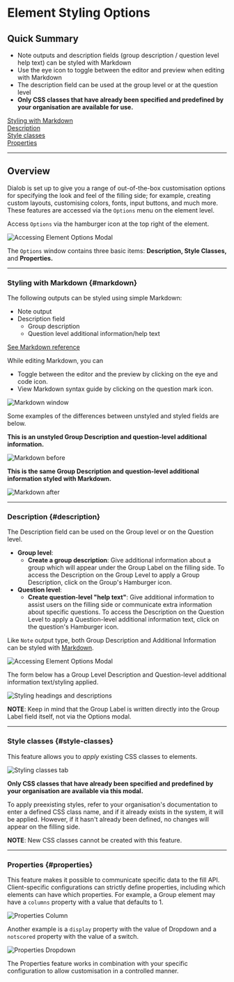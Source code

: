 # Element Styling Options

## Quick Summary

* Note outputs and description fields (group description / question level help text) can be styled with Markdown
* Use the eye icon to toggle between the editor and preview when editing with Markdown
* The description field can be used at the group level or at the question level
* **Only CSS classes that have already been specified and predefined by your organisation are available for use.**

[Styling with Markdown](#markdown)  
[Description](#description)  
[Style classes](#style-classes)  
[Properties](#properties)  

---

## Overview

Dialob is set up to give you a range of out-of-the-box customisation options for specifying the look and feel of the filling side; for example, creating custom layouts, customising colors, fonts, input buttons, and much more.  These features are accessed via the `Options` menu on the element level. 

Access `Options` via the hamburger icon at the top right of the element.  

![Accessing Element Options Modal](optionsandsettings/options-menu1.png)

The `Options` window contains three basic items: **Description, Style Classes,** and **Properties.**

---

### Styling with Markdown {#markdown}

The following outputs can be styled using simple Markdown: 

* Note output
* Description field
  * Group description
  * Question level additional information/help text

[See Markdown reference](https://www.markdownguide.org/)

While editing Markdown, you can

* Toggle between the editor and the preview by clicking on the eye and code icon.
* View Markdown syntax guide by clicking on the question mark icon.

![Markdown window](optionsandsettings/markdown.png)

Some examples of the differences between unstyled and styled fields are below.

**This is an unstyled Group Description and question-level additional information.**

![Markdown before](optionsandsettings/markdown-before.png)

**This is the same Group Description and question-level additional information styled with Markdown.**

![Markdown after](optionsandsettingss/markdown-after.png)


---

### Description {#description}

The Description field can be used on the Group level or on the Question level.

* **Group level**:
  * **Create a group description**: Give additional information about a group which will appear under the Group Label on the filling side. To access the Description on the Group Level to apply a Group Description, click on the Group's Hamburger icon.
* **Question level**:
  * **Create question-level "help text"**: Give additional information to assist users on the filling side or communicate extra information about specific questions. To access the Description on the Question Level to apply a Question-level additional information text, click on the question's Hamburger icon.

Like `Note` output type, both Group Description and Additional Information can be styled with [Markdown](https://www.markdownguide.org/). 

![Accessing Element Options Modal](optionsandsettings/options-menu2.png)

The form below has a Group Level Description and Question-level additional information text/styling applied.

![Styling headings and descriptions](optionsandsettings/properties1.png)

**NOTE**: Keep in mind that the Group Label is written directly into the Group Label field itself, not via the Options modal.

---

### Style classes {#style-classes}

This feature allows you to _apply_ existing CSS classes to elements.

![Styling classes tab](optionsandsettings/style-classes-tab.png)

**Only CSS classes that have already been specified and predefined by your organisation are available via this modal.**

To apply preexisting styles, refer to your organisation's documentation to enter a defined CSS class name, and if it already exists in the system, it will be applied. However, if it hasn't already been defined, no changes will appear on the filling side.

**NOTE**: New CSS classes cannot be created with this feature.

---

### Properties {#properties}

This feature makes it possible to communicate specific data to the fill API.  Client-specific configurations can strictly define properties, including which elements can have which properties. For example, a Group element may have a `columns` property with a value that defaults to 1.  

![Properties Column](optionsandsettings/properties-column1.png)

Another example is a `display` property with the value of Dropdown and a `notscored` property with the value of a switch.

![Properties Dropdown](optionsandsettings/properties-dd.png)

The Properties feature works in combination with your specific configuration to allow customisation in a controlled manner.
